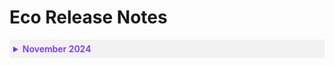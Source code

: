 # Eco Release Notes

 <details style="background:#f2f2f2; padding:6px; margin:10px 0px 0px 0px">
   <summary markdown="span" style="color:#7632FE; font-weight:600">November 2024</summary>

<div style="padding-left:16px">

* **ECO-0002**: **November 27, 2024**: You can now view the following Effective Savings Rate (ESR is a FinOps metric that measures the actual ROI of cloud discount instruments) data in the Eco console:

  * EC2 ESR
  * Non-EC2 ESR
  * EC2 ESR with Spot

You can also view the:

* ESR graph- displays the ESR data in more detail
* Effective Cost and Waste graph- displays the effective hourly cost (actual incurred cost with upfront costs distributed) and waste over the last 120 days. Costs are displayed across the three main purchase options and any unused commitments.
* Utilization Over Time graph- displays the combined utilization of reserved instances and savings plans. [Learn more](eco/tutorials/view-your-savings)

* **ECO-0001**: **November 5, 2024**: The new Ocean integration for Eco allows you to use spot instances more consistently and optimize your savings. [Learn more](eco/tutorials/ocean-int)

 </div>
 </details>

